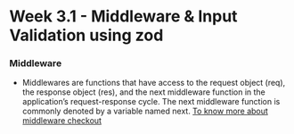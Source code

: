 # Week 3.1 - Middleware & Input Validation using zod

### Middleware
- Middlewares are functions that have access to the request object (req), the response object (res), and the next middleware function in the application’s request-response cycle. The next middleware function is commonly denoted by a variable named next.
[To know more about middleware checkout](../week-3.1/middlewares/ReadMe.md)